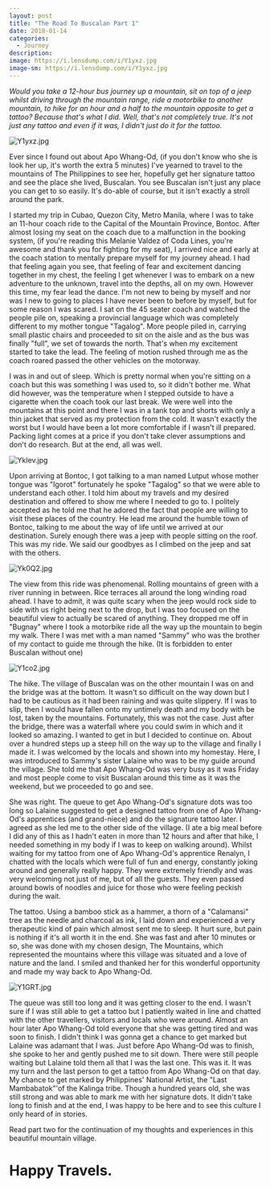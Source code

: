 ```yaml
---
layout: post
title: "The Road To Buscalan Part 1"
date: 2018-01-14
categories:
  - Journey
description: 
image: https://i.lensdump.com/i/Y1yxz.jpg
image-sm: https://i.lensdump.com/i/Y1yxz.jpg
---
```


*Would you take a 12-hour bus journey up a mountain, sit on top of a jeep whilst driving through the mountain range, ride a motorbike to another mountain, to hike for an hour and a half to the mountain opposite to get a tattoo? Because that's what I did. Well, that's not completely true. It's not just any tattoo and even if it was, I didn't just do it for the tattoo.* 

![Y1yxz.jpg](https://i.lensdump.com/i/Y1yxz.jpg)

Ever since I found out about Apo Whang-Od, (if you don't know who she is look her up, it's worth the extra 5 minutes) I've yearned to travel to the mountains of The Philippines to see her, hopefully get her signature tattoo and see the place she lived, Buscalan. You see Buscalan isn't just any place you can get to so easily. It's do-able of course, but it isn't exactly a stroll around the park. 


I started my trip in Cubao, Quezon City, Metro Manila, where I was to take an 11-hour coach ride to the Capital of the Mountain Province, Bontoc. After almost losing my seat on the coach due to a malfunction in the booking system, (if you're reading this Melanie Valdez of Coda Lines, you're awesome and thank you for fighting for my seat), I arrived nice and early at the coach station to mentally prepare myself for my journey ahead. I had that feeling again you see, that feeling of fear and excitement dancing together in my chest, the feeling I get whenever I was to embark on a new adventure to the unknown, travel into the depths, all on my own. However this time, my fear lead the dance. I'm not new to being by myself and nor was I new to going to places I have never been to before by myself, but for some reason I was scared. I sat on the 45 seater coach and watched the people pile on, speaking a provincial language which was completely different to my mother tongue "Tagalog". More people piled in, carrying small plastic chairs and proceeded to sit on the aisle and as the bus was finally "full", we set of towards the north. That's when my excitement started to take the lead. The feeling of motion rushed through me as the coach roared passed the other vehicles on the motorway. 


I was in and out of sleep. Which is pretty normal when you're sitting on a coach but this was something I was used to, so it didn't bother me. What did however, was the temperature when I stepped outside to have a cigarette when the coach took our last break. We were well into the mountains at this point and there I was in a tank top and shorts with only a thin jacket that served as my protection from the cold. It wasn't exactly the worst but I would have been a lot more comfortable if I wasn't ill prepared. Packing light comes at a price if you don't take clever assumptions and don't do research. But at the end, all was well. 

![YkIev.jpg](https://i.lensdump.com/i/YkIev.jpg)

Upon arriving at Bontoc, I got talking to a man named Lutput whose mother tongue was "Igorot" fortunately he spoke "Tagalog" so that we were able to understand each other. I told him about my travels and my desired destination and offered to show me where I needed to go to. I politely accepted as he told me that he adored the fact that people are willing to visit these places of the country. He lead me around the humble town of Bontoc, talking to me about the way of life until we arrived at our destination. Surely enough there was a jeep with people sitting on the roof. This was my ride. We said our goodbyes as I climbed on the jeep and sat with the others. 

![Yk0Q2.jpg](https://i.lensdump.com/i/Yk0Q2.jpg)

The view from this ride was phenomenal. Rolling mountains of green with a river running in between. Rice terraces all around the long winding road ahead. I have to admit, it was quite scary when the jeep would rock side to side with us right being next to the drop, but I was too focused on the beautiful view to actually be scared of anything. They dropped me off in "Bugnay" where I took a motorbike ride all the way up the mountain to begin my walk. There I was met with a man named "Sammy" who was the brother of my contact to guide me through the hike. (It is forbidden to enter Buscalan without one) 

![Y1co2.jpg](https://i.lensdump.com/i/Y1co2.jpg)

The hike. The village of Buscalan was on the other mountain I was on and the bridge was at the bottom. It wasn't so difficult on the way down but I had to be cautious as it had been raining and was quite slippery. If I was to slip, then I would have fallen onto my untimely death and my body with be lost, taken by the mountains. Fortunately, this was not the case. Just after the bridge, there was a waterfall where you could swim in which and it looked so amazing. I wanted to get in but I decided to continue on. About over a hundred steps up a steep hill on the way up to the village and finally I made it. I was welcomed by the locals and shown into my homestay. Here, I was introduced to Sammy's sister Lalaine who was to be my guide around the village. She told me that Apo Whang-Od was very busy as it was Friday and most people come to visit Buscalan around this time as it was the weekend, but we proceeded to go and see.

She was right. The queue to get Apo Whang-Od's signature dots was too long so Lalaine suggested to get a designed tattoo from one of Apo Whang-Od's apprentices  (and grand-niece) and do the signature tattoo later. I agreed as she led me to the other side of the village. (I ate a big meal before I did any of this as I hadn't eaten in more than 12 hours and after that hike, I needed something in my body if I was to keep on walking around). Whilst waiting for my tattoo from one of Apo Whang-Od's apprentice Renalyn, I chatted with the locals which were full of fun and energy, constantly joking around and generally really happy. They were extremely friendly and was very welcoming not just of me, but of all the guests. They even passed around bowls of noodles and juice for those who were feeling peckish during the wait.

The tattoo. Using a bamboo stick as a hammer, a thorn of a "Calamansi" tree as the needle and charcoal as ink, I laid down and experienced a very therapeutic kind of pain which almost sent me to sleep. It hurt sure, but pain is nothing if it's all worth it in the end. She was fast and after 10 minutes or so, she was done with my chosen design, The Mountains, which represented the mountains where this village was situated and a love of nature and the land. I smiled and thanked her for this wonderful opportunity and made my way back to Apo Whang-Od. 

![Y1GRT.jpg](https://i.lensdump.com/i/Y1GRT.jpg)

The queue was still too long and it was getting closer to the end. I wasn't sure if I was still able to get a tattoo but I patiently waited in line and chatted with the other travellers, visitors and locals who were around. Almost an hour later Apo Whang-Od told everyone that she was getting tired and was soon to finish. I didn't think I was gonna get a chance to get marked but Lalaine was adamant that I was. Just before Apo Whang-Od was to finish, she spoke to her and gently pushed me to sit down. There were still people waiting but Lalaine told them all that I was the last one. This was it. It was my turn and the last person to get a tattoo from Apo Whang-Od on that day. My chance to get marked by Philippines' National Artist, the "Last Mambabatok"'of the Kalinga tribe. Though a hundred years old, she was still strong and was able to mark me with her signature dots. It didn't take long to finish and at the end, I was happy to be here and to see this culture I only heard of in stories. 

Read part two for the continuation of my thoughts and experiences in this beautiful mountain village.

# Happy Travels. 
